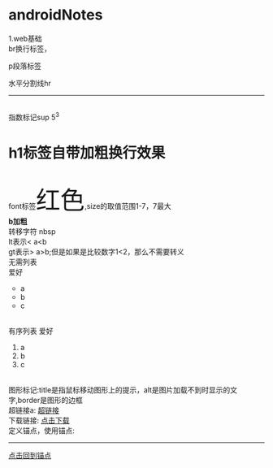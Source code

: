 # androidNotes
<a name="_ac"></a>
1.web基础<br/>br换行标签，<p>p段落标签</p>  水平分割线hr<hr>    
指数标记sup  5<sup>3</sup>  <h1>h1标签自带加粗换行效果</h1>
<br/>font标签<font size="7">红色</font>,size的取值范围1-7，7最大<br/>
<b>b加粗</b>
<br/>转移字符&nbsp;nbsp
<br/>lt表示<   a&lt;b
<br/>gt表示>   a&gt;b;但是如果是比较数字1<2，那么不需要转义 <br/>
无需列表   
爱好<ul type="circle">
 <li>a</li>
  <li>b</li>
   <li>c</li>
</ul>
</br>
有序列表      
爱好<ol>
 <li>a</li>
  <li>b</li>
   <li>c</li>
</ol>

<br/>
图形标记:title是指鼠标移动图形上的提示，alt是图片加载不到时显示的文字,border是图形的边框 
<br/>
超链接a: <a href="https://www.baidu.com/" target="_blank">超链接</a>
<br/>
下载链接: <a href="thunder://***************" target="_blank">点击下载</a>
<br/>
定义锚点，使用锚点: <a name="_abc"></a>   <br/> <hr><a href="#_ac">点击回到锚点</a>


